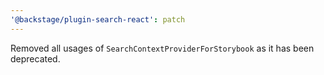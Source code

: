 ```yaml
---
'@backstage/plugin-search-react': patch
---
```


Removed all usages of `SearchContextProviderForStorybook` as it has been deprecated.

